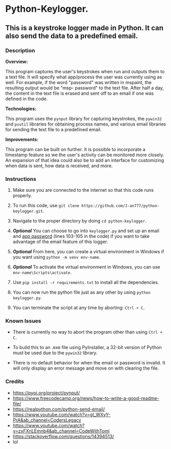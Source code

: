 # Python-Keylogger.

## This is a keystroke logger made in Python. It can also send the data to a predefined email.

### Description

**Overview:**

This program captures the user's keystrokes when run and outputs them to a text file. It will specify what app/process the user was
currently using as well. For example, if the word "password" was written in mspaint, the resulting output would be "msp- password"
to the text file. After half a day, the content in the text file is erased and sent off to an email if one was defined in the code.

**Technologies:**

This program uses the `pynput` library for capturing keystrokes, the `pywin32` and `psutil` libraries for obtaining process names, and various email libraries for sending the text file to a predefined email.

**Improvements:**

This program can be built on further. It is possible to incorporate a timestamp feature so we the user's activity can be monitored more
closely. An expansion of that idea could also be to add an interface for customizing when data is sent, how data is received, and more.

### Instructions

1. Make sure you are connected to the internet so that this code runs properly.

2. To run this code, use `git clone https://github.com/J-an777/python-keylogger.git`.

3. Navigate to the proper directory by doing `cd python-keylogger`.

4. ***Optional*** You can choose to go into `keylogger.py` and set up an email and [app password](https://support.google.com/mail/answer/185833?hl=en-GB#:~:text=Create%20and%20use%20app%20passwords%201%20Go%20to,is%20generated%20on%20your%20device.%208%20Select%20Done) (lines 103-105 in the code) if you want to take advantage of the email feature of this logger.

5. ***Optional*** From here, you can create a virtual environment in Windows if you want using `python -m venv env-name`.

6. ***Optional*** To activate the virtual environment in Windows, you can use `env-name\Scripts\activate`.

7. Use `pip install -r requirements.txt` to install all the dependencies.

8. You can now run the python file just as any other by using `python keylogger.py`.

9. You can terminate the script at any time by aborting: `Ctrl + C`.

### Known Issues

- There is currently no way to abort the program other than using `Ctrl + C`.

- To build this to an .exe file using PyInstaller, a 32-bit version of Python must be used due to the `pywin32` library.

- There is no default behavior for when the email or password is invalid. It will only display an error message and move on with
  clearing the file.

### Credits

- https://pypi.org/project/pynput/
- https://www.freecodecamp.org/news/how-to-write-a-good-readme-file/
- https://realpython.com/python-send-email/
- https://www.youtube.com/watch?v=gI_WXyY-PrA&ab_channel=CodersLegacy
- https://www.youtube.com/watch?v=zxFXnLEmnb4&ab_channel=CodeWithTomi
- https://stackoverflow.com/questions/14394513/
- lol